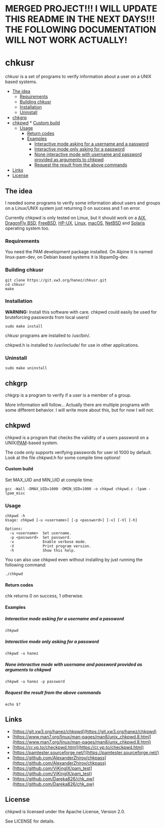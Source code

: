 # MERGED PROJECT!!! I WILL UPDATE THIS README IN THE NEXT DAYS!!! THE FOLLOWING DOCUMENTATION WILL NOT WORK ACTUALLY!

# chkusr

chkusr is a set of programs to verify information about a user on a UNIX based systems.

 * [The idea](#the-idea)
    * [Requirements](#requirements)
    * [Building chkusr](#building-chkusr)
    * [Installation](#installation)
    * [Uninstall](#uninstall)
 * [chkgrp](#chkgrp)
 * [chkpwd](#chkpwd)
       * [Custom build](#custom-build)
    * [Usage](#usage)
       * [Return codes](#return-codes)
       * [Examples](#examples)
          * [Interactive mode asking for a username and a password](#interactive-mode-asking-for-a-username-and-a-password)
          * [Interactive mode only asking for a password](#interactive-mode-only-asking-for-a-password)
          * [None interactive mode with username and password provided as arguments to chkpwd](#none-interactive-mode-with-username-and-password-provided-as-arguments-to-chkpwd)
          * [Request the result from the above commands](#request-the-result-from-the-above-commands)
 * [Links](#links)
 * [License](#license)



## The idea

I needed some programs to verify some information about users and groups on a Linux/UNIX system just returning 0 on success and 1 on error.

Currently chkpwd is only tested on Linux, but it should work on a [AIX](https://en.wikipedia.org/wiki/IBM_AIX), [DragonFly BSD](https://www.dragonflybsd.org/), [FreeBSD](https://www.freebsd.org/), [HP-UX](https://en.wikipedia.org/wiki/HP-UX), [Linux](https://kernel.org/), [macOS](https://en.wikipedia.org/wiki/MacOS), [NetBSD](https://netbsd.org/) and [Solaris](https://en.wikipedia.org/wiki/Oracle_Solaris) operating system too.

### Requirements

You need the PAM development package installed. On Alpine it is named linux-pam-dev, on Debian based systems it is libpam0g-dev.

### Building chkusr

```
git clone https://git.xw3.org/hanez/chkusr.git
cd chkusr
make
```

### Installation

**WARNING:** Install this software with care. chkpwd could easily be used for bruteforcing passwords from local users!

```
sudo make install
```

chkusr programs are installed to /usr/bin/.

chkpwd.h is installed to /usr/include/ for use in other applications.

### Uninstall

```
sudo make uninstall
```

## chkgrp

chkgrp is a program to verify if a user is a member of a group.

More information will follow... Actually there are multiple programs with some different behavior. I will write more about this, but for now I will not.


## chkpwd

chkpwd is a program that checks the validity of a users password on a UNIX/[PAM](https://en.wikipedia.org/wiki/Pluggable_Authentication_Module)-based system.


The code only supports verifying passwords for user id 1000 by default. Look at the file chkpwd.h for some compile time options!

#### Custom build

Set MAX_UID and MIN_UID at compile time:

```
gcc -Wall -DMAX_UID=1000 -DMIN_UID=1000 -o chkpwd chkpwd.c -lpam -lpam_misc
```

### Usage

```
chkpwd -h
Usage: chkpwd [-u <username>] [-p <password>] [-v] [-V] [-h]

Options:
  -u <username>  Set username.
  -p <password>  Set password.
  -v             Enable verbose mode.
  -V             Print program version.
  -h             Show this help.
```

You can also use chkpwd even without installing by just running the following command:

```
./chkpwd
```

#### Return codes

chk returns 0 on success, 1 otherwise.

#### Examples

##### Interactive mode asking for a username and a password

```
chkpwd
```

##### Interactive mode only asking for a password

```
chkpwd -u hanez
```

##### None interactive mode with username and password provided as arguments to chkpwd

```
chkpwd -u hanez -p password
```

##### Request the result from the above commands

```
echo $?
```

## Links

 - [https://git.xw3.org/hanez/chkpwd](https://git.xw3.org/hanez/chkpwd)
 - [https://www.man7.org/linux/man-pages/man8/unix_chkpwd.8.html](https://www.man7.org/linux/man-pages/man8/unix_chkpwd.8.html)
 - [https://cr.yp.to/checkpwd.html](https://cr.yp.to/checkpwd.html)
 - [https://pamtester.sourceforge.net/](https://pamtester.sourceforge.net/)
 - [https://github.com/AlexanderZhirov/chkpass](https://github.com/AlexanderZhirov/chkpass)
 - [https://github.com/ViKingIX/pam_test](https://github.com/ViKingIX/pam_test)
 - [https://github.com/Dareka826/chk_pw](https://github.com/Dareka826/chk_pw)

## License

chkpwd is licensed under the Apache License, Version 2.0.

See LICENSE for details.

